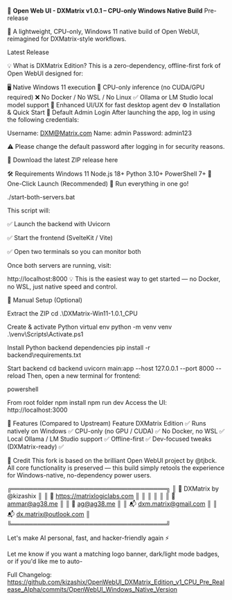 🚀 **Open Web UI - DXMatrix v1.0.1 – CPU-only Windows Native Build** Pre-release

🚀 A lightweight, CPU-only, Windows 11 native build of Open WebUI, reimagined for DXMatrix-style workflows.

Latest Release

💡 What is DXMatrix Edition?
This is a zero-dependency, offline-first fork of Open WebUI designed for:

🖥️ Native Windows 11 execution
🧩 CPU-only inference (no CUDA/GPU required)
❌ No Docker / No WSL / No Linux
✅ Ollama or LM Studio local model support
🧬 Enhanced UI/UX for fast desktop agent dev
⚙️ Installation & Quick Start
🔐 Default Admin Login
After launching the app, log in using the following credentials:

Username: DXM@Matrix.com
Name: admin
Password: admin123

⚠️ Please change the default password after logging in for security reasons.

🔗 Download the latest ZIP release here

🛠 Requirements
Windows 11
Node.js 18+
Python 3.10+
PowerShell 7+
🚀 One-Click Launch (Recommended)
🎯 Run everything in one go!

./start-both-servers.bat

This script will:

✅ Launch the backend with Uvicorn

✅ Start the frontend (SvelteKit / Vite)

✅ Open two terminals so you can monitor both

Once both servers are running, visit:

http://localhost:8000
💡 This is the easiest way to get started — no Docker, no WSL, just native speed and control.

🧰 Manual Setup (Optional)

Extract the ZIP
cd .\DXMatrix-Win11-1.0.1_CPU

Create & activate Python virtual env
python -m venv venv
.\venv\Scripts\Activate.ps1

Install Python backend dependencies
pip install -r backend\requirements.txt

Start backend
cd backend
uvicorn main:app --host 127.0.0.1 --port 8000 --reload
Then, open a new terminal for frontend:

powershell

From root folder
npm install
npm run dev
Access the UI: http://localhost:3000

🧪 Features (Compared to Upstream)
Feature DXMatrix Edition ✅
Runs natively on Windows ✅
CPU-only (no GPU / CUDA) ✅
No Docker, no WSL ✅
Local Ollama / LM Studio support ✅
Offline-first ✅
Dev-focused tweaks (DXMatrix-ready) ✅

🔗 Credit
This fork is based on the brilliant Open WebUI project by @tjbck. All core functionality is preserved — this build simply retools the experience for Windows-native, no-dependency power users.

╔════════════════════════════════════╗
║ 🧠 DXMatrix by @kizashix ║
║ 💜 https://matrixlogiclabs.com ║
║ ║
║ ║
║ 📩 ammar@ag38.me ║
║ 📩 ag@ag38.me ║
║ 📬 dxm.matrix@gmail.com ║
║ 📬 dx.matrix@outlook.com ║
╚════════════════════════════════════╝

Let's make AI personal, fast, and hacker-friendly again ⚡

Let me know if you want a matching logo banner, dark/light mode badges, or if you'd like me to auto-

Full Changelog: https://github.com/kizashix/OpenWebUI_DXMatrix_Edition_v1_CPU_Pre_Realease_Alpha/commits/OpenWebUI_Windows_Native_Version
